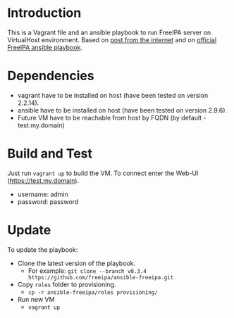 # Introduction 
This is a Vagrant file and an ansible playbook to run FreeIPA server on VirtualHost environment.
Based on [post from the internet](https://medium.com/netdef/using-vagrants-ansible-provisioner-to-build-a-freeipa-server-1007fbafd595) and on [official FreeIPA ansible playbook](https://github.com/freeipa/ansible-freeipa.git).

# Dependencies
- vagrant have to be installed on host (have been tested on version 2.2.14).
- ansible have to be installed on host (have been tested on version 2.9.6).
- Future VM have to be reachable from host by FQDN (by default - test.my.domain)

# Build and Test
Just run `vagrant up` to build the VM.
To connect enter the Web-UI (https://test.my.domain).
- username: admin
- password: password

# Update
To update the playbook:
- Clone the latest version of the playbook.
  - For example: `git clone --branch v0.3.4 https://github.com/freeipa/ansible-freeipa.git`
- Copy `roles` folder to provisioning.
  - `cp -r ansible-freeipa/roles provisioning/`
- Run new VM
  - `vagrant up`
